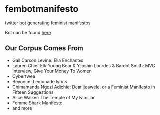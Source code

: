 # fembotmanifesto
twitter bot generating feminist manifestos

Bot can be found [here](https://twitter.com/FembotManifesto)

## Our Corpus Comes From
- Gail Carson Levine: Ella Enchanted
- Lauren Chief Elk-Young Bear & Yeoshin Lourdes & Bardot Smith: MVC Interview, Give Your Money To Women
- Cybertwee
- Beyonce: Lemonade lyrics
- Chimamanda Ngozi Adichie: Dear Ijeawele, or a Feminist Manifesto in Fifteen Suggestions
- Alice Walker: The Temple of My Familiar
- Femme Shark Manifesto
- and more
